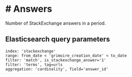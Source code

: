 # \# Answers

Number of StackExchange answers in a period.

## Elasticsearch query parameters
```
index: 'stackexchange'
range: from_date < 'grimoire_creation_date' < to_date
filter: 'match', is_stackexchange_answer='1'
filter: 'terms', tag=urls
aggregation: 'cardinality', field='answer_id'
```
